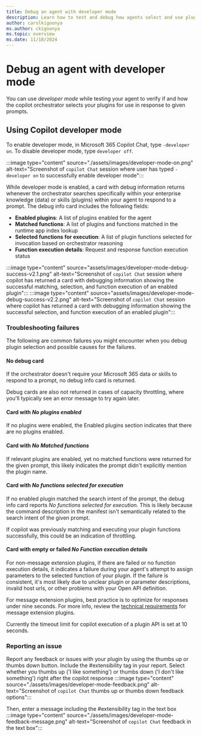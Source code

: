 ```yaml
---
title: Debug an agent with developer mode
description: Learn how to test and debug how agents select and use plugins
author: carolkigoonya
ms.author: ckigoonya
ms.topic: overview
ms.date: 11/18/2024
---
```


# Debug an agent with developer mode

You can use *developer mode* while testing your agent to verify if and how the copilot orchestrator selects your plugins for use in response to given prompts.

## Using Copilot developer mode

To enable developer mode, in Microsoft 365 Copilot Chat, type `-developer on`. To disable developer mode, type `developer off`.

:::image type="content" source="./assets/images/developer-mode-on.png" alt-text="Screenshot of `copilot Chat` session where user has typed `-developer on` to successfully enable developer mode":::

While developer mode is enabled, a card with debug information returns whenever the orchestrator searches specifically within your enterprise knowledge (data) or skills (plugins) within your agent to respond to a prompt. The debug info card includes the following fields:

- **Enabled plugins**: A list of plugins enabled for the agent
- **Matched functions**: A list of plugins and functions matched in the runtime app index lookup
- **Selected functions for execution**: A list of plugin functions selected for invocation based on orchestrator reasoning
- **Function execution details**: Request and response function execution status

:::image type="content" source="assets/images/developer-mode-debug-success-v2.1.png" alt-text="Screenshot of `copilot Chat` session where copilot has returned a card with debugging information showing the successful matching, selection, and function execution of an enabled plugin":::
:::image type="content" source="assets/images/developer-mode-debug-success-v2.2.png" alt-text="Screenshot of `copilot Chat` session where copilot has returned a card with debugging information showing the successful selection, and function execution of an enabled plugin":::

### Troubleshooting failures

The following are common failures you might encounter when you debug plugin selection and possible causes for the failures.

#### No debug card

If the orchestrator doesn't require your Microsoft 365 data or skills to respond to a prompt, no debug info card is returned.

Debug cards are also not returned in cases of capacity throttling, where you'll typically see an error message to try again later.

#### Card with *No plugins enabled*

If no plugins were enabled, the Enabled plugins section indicates that there are no plugins enabled.

#### Card with *No Matched functions*

If relevant plugins are enabled, yet no matched functions were returned for the given prompt, this likely indicates the prompt didn't explicitly mention the plugin name.

#### Card with *No functions selected for execution*

If no enabled plugin matched the search intent of the prompt, the debug info card reports *No functions selected for execution*. This is likely because the command description in the manifest isn't semantically related to the search intent of the given prompt.

If copilot was previously matching and executing your plugin functions successfully, this could be an indication of throttling.

#### Card with empty or failed *No Function execution details*

For non-message extension plugins, if there are failed or no function execution details, it indicates a failure during your agent's attempt to assign parameters to the selected function of your plugin. If the failure is consistent, it's most likely due to unclear plugin or parameter descriptions, invalid host urls, or other problems with your Open API definition.

For message extension plugins, best practice is to optimize for responses under nine seconds. For more info, review the [technical requirements](/microsoftteams/platform/messaging-extensions/high-quality-message-extension?context=/microsoft-365-copilot/extensibility/context#technical-requirements) for message extension plugins.

 Currently the timeout limit for copilot execution of a plugin API is set at 10 seconds.

### Reporting an issue

Report any feedback or issues with your plugin by using the thumbs up or thumbs down button. Include the #extensibility tag in your report.
Select whether you thumbs up ('I like something') or thumbs down ('I don't like something') right after the copilot response
:::image type="content" source="./assets/images/developer-mode-feedback.png" alt-text="Screenshot of `copilot Chat` thumbs up or thumbs down feedback options":::

Then, enter a message including the #extensibility tag in the text box
:::image type="content" source="./assets/images/developer-mode-feedback-message.png" alt-text="Screenshot of `copilot Chat` feedback in the text box":::
